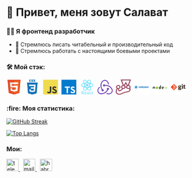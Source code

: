 <div id="about" align="left">
    <h1>👋 Привет, меня зовут Салават</h1>
    <h3>👨‍💻 Я фронтенд разработчик</h3>
    <ul>
        <li> 🌱 Стремлюсь писать читабельный и производительный код</li>
        <li> 🎯 Стремлюсь работать с настоящими боевыми проектами</li>
    </ul>
</div>

<div id="stack">
    <h3>🛠️ Мой стэк:</h3>
    <div>
        <img src="https://github.com/devicons/devicon/blob/master/icons/html5/html5-original.svg" title="HTML5"
            alt="HTML" width="40" height="40" />&nbsp;
        <img src="https://github.com/devicons/devicon/blob/master/icons/css3/css3-plain-wordmark.svg" title="CSS3"
            alt="CSS" width="40" height="40" />&nbsp;
        <img src="https://github.com/devicons/devicon/blob/master/icons/javascript/javascript-original.svg"
            title="JavaScript" alt="JavaScript" width="40" height="40" />&nbsp;
        <img src="https://github.com/devicons/devicon/blob/master/icons/typescript/typescript-original.svg"
            title="TypeScript" alt="TypeScript" width="40" height="40" />&nbsp;
        <img src="https://github.com/devicons/devicon/blob/master/icons/react/react-original-wordmark.svg" title="React"
            alt="React" width="40" height="40" />&nbsp;
        <img src="https://github.com/devicons/devicon/blob/master/icons/redux/redux-original.svg" title="Redux"
            alt="Redux " width="40" height="40" />&nbsp;
        <img src="https://github.com/devicons/devicon/blob/master/icons/jest/jest-plain.svg" title="Jest" alt="Jest "
            width="40" height="40" />&nbsp;
        <img src="https://github.com/devicons/devicon/blob/master/icons/webpack/webpack-original-wordmark.svg"
            title="Webpack" alt="Webpack " width="40" height="40" />&nbsp;
        <img src="https://github.com/devicons/devicon/blob/master/icons/nodejs/nodejs-original-wordmark.svg"
            title="NodeJS" alt="NodeJS" width="40" height="40" />&nbsp;
        <img src="https://github.com/devicons/devicon/blob/master/icons/git/git-original-wordmark.svg" title="Git"
            **alt="Git" width="40" height="40" />
    </div>
</div>

<div id="stats">
    <h3>:fire: Моя статистика:</h3>

[![GitHub
    Streak](http://github-readme-streak-stats.herokuapp.com?user=s-gumerov&theme=dark&background=000000)](https://git.io/streak-stats)
    
[![Top
    Langs](https://github-readme-stats.vercel.app/api/top-langs/?username=s-gumerov&layout=compact&theme=vision-friendly-dark)](https://github.com/anuraghazra/github-readme-stats)
</div>

<div id="contacts">
    <h3>Мои:</h3>
    <a href="https://t.me/s_gumerov">
        <img src="https://web.telegram.org/z/favicon.svg" title="telegram" width="32" height="32" />
    </a>&nbsp;
    <a href="mailto:s.gumerov.work@gmail.com">
        <img src="https://upload.wikimedia.org/wikipedia/commons/thumb/5/55/Yandex_Mail_icon.svg/512px-Yandex_Mail_icon.svg.png"
            title="mail" width="32" height="32" />
    </a>&nbsp;
    <a href="https://career.habr.com/s_gumerov">
        <img src="https://company.habr.com/images/favicon-32x32.png" title="habr" width="32" height="32" />
    </a>
</div>
<!---
s-gumerov/s-gumerov is a ✨ special ✨ repository because its `README.md` (this file) appears on your GitHub profile.
You can click the Preview link to take a look at your changes.
--->
